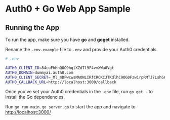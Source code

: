 # Auth0 + Go Web App Sample

## Running the App

To run the app, make sure you have **go** and **goget** installed.

Rename the `.env.example` file to `.env` and provide your Auth0 credentials.

```bash
# .env

AUTH0_CLIENT_ID=84cuFhHnQOO9hqlXZdTl9F4vvXWa0Vgt
AUTH0_DOMAIN=dummyai.auth0.com
AUTH0_CLIENT_SECRET=_Ml_mDFwcwsMAONLIRfCRCKCJTKdlhC9OG0FzwirpRMTJ7LshG6ZoJ2AnRlT47_G
AUTH0_CALLBACK_URL=http://localhost:3000/callback
```

Once you've set your Auth0 credentials in the `.env` file, run `go get .` to install the Go dependencies.

Run `go run main.go server.go` to start the app and navigate to [http://localhost:3000/](http://localhost:3000/)
